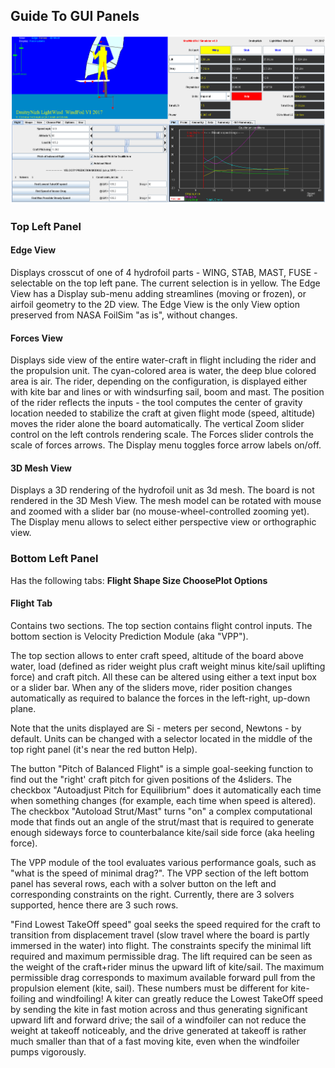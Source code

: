 ## Guide To GUI Panels

![4 panels](docs/my-LW-foil-and-ML70-15mph-forces.png)

### Top Left Panel

#### Edge View

Displays crosscut of one of 4 hydrofoil parts - WING, STAB, MAST, FUSE - selectable on the top left pane. The current selection is in yellow.
The Edge View has a Display sub-menu adding streamlines (moving or frozen), or airfoil geometry to the 2D view. The Edge View is the only View option preserved from NASA FoilSim "as is", without changes. 

#### Forces View

Displays side view of the entire water-craft in flight including the rider and the propulsion unit. The cyan-colored area is water, the deep blue colored area is air. The rider, depending on the configuration, is displayed either with kite bar and lines or with windsurfing sail, boom and mast. The position of the rider reflects the inputs - the tool computes the center of gravity location needed to stabilize the craft at given flight mode (speed, altitude) moves the rider alone the board automatically. The vertical Zoom slider control on the left controls rendering scale. The Forces slider controls the scale of forces arrows. The Display menu toggles force arrow labels on/off.

#### 3D Mesh View

Displays a 3D rendering of the hydrofoil unit as 3d mesh.  The board is not rendered in the 3D Mesh View. The mesh model can be rotated with mouse and zoomed with a slider bar (no mouse-wheel-controlled zooming yet). The
Display menu allows to select either perspective view or orthographic view.

### Bottom Left Panel

Has the following tabs: **Flight Shape Size ChoosePlot Options**

#### Flight Tab

Contains two sections. The top section contains flight control inputs. The bottom section is Velocity Prediction Module (aka "VPP").

The top section allows to enter craft speed, altitude of the board above water, load (defined as rider weight plus craft weight minus kite/sail uplifting force) and craft pitch.
All these can be altered using either a text input box or a slider bar. When any of the sliders move, rider position changes automatically as required to balance the forces in the left-right, up-down plane.  

Note that the units displayed are Si - meters per second, Newtons - by default. Units can be changed with a selector located in the middle of the top right panel (it's near the red button Help).

The button "Pitch of Balanced Flight" is a simple goal-seeking function to find out the "right' craft pitch for given positions of the 4sliders. The checkbox "Autoadjust Pitch for Equilibrium" does it automatically each time when something changes (for example, each time when speed is altered). The checkbox "Autoload Strut/Mast" turns "on" a complex computational mode that finds out an angle of the strut/mast that is required to generate enough sideways force to counterbalance kite/sail side force (aka heeling force). 

The VPP module of the tool evaluates various performance goals, such as "what is the speed of minimal drag?". The VPP section of the left bottom panel has several rows, each with a solver button on the left and corresponding constraints on the right. Currently, there are 3 solvers supported, hence there are 3 such rows.

"Find Lowest TakeOff speed" goal seeks the speed required for the craft to transition from displacement travel (slow travel where the board is partly immersed in the water) into flight. The constraints specify the minimal lift required and maximum permissible drag. The lift required can be seen as the weight of the craft+rider minus the upward lift of kite/sail. The maximum permissible drag corresponds to maximum available forward pull from the propulsion element (kite, sail). These numbers must be different for kite-foiling and windfoiling! A kiter can greatly reduce the Lowest
TakeOff speed by sending the kite in fast motion across and thus generating significant upward lift and forward drive; the sail of a windfoiler can not reduce the weight at takeoff noticeably, and the drive generated at takeoff is rather much smaller than that of a fast moving kite, even when the windfoiler pumps vigorously. 

